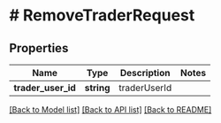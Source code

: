 # # RemoveTraderRequest

## Properties

Name | Type | Description | Notes
------------ | ------------- | ------------- | -------------
**trader_user_id** | **string** | traderUserId |

[[Back to Model list]](../../README.md#models) [[Back to API list]](../../README.md#endpoints) [[Back to README]](../../README.md)

